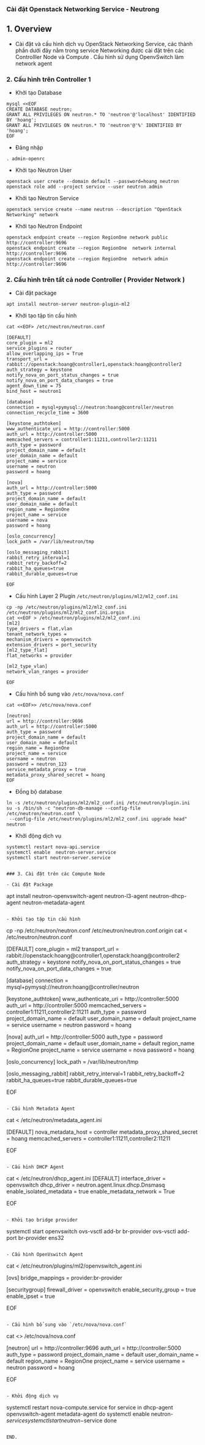 
### Cài đặt Openstack Networking Service - Neutrong 

## 1. Overview

- Cài đặt và  cấu hình dịch vụ  OpenStack Networking Service, các thành phần dưới đây nằm trong service Networking được cài đặt trên các Controlller Node và Compute . Cấu hình sử dụng OpenvSwitch làm network agent

### 2. Cấu hình trên Controller 1

- Khởi tạo Database
```
mysql <<EOF
CREATE DATABASE neutron;
GRANT ALL PRIVILEGES ON neutron.* TO 'neutron'@'localhost' IDENTIFIED BY 'hoang';
GRANT ALL PRIVILEGES ON neutron.* TO 'neutron'@'%' IDENTIFIED BY 'hoang';
EOF
```

- Đăng nhập
```
. admin-openrc
```

- Khởi tạo Neutron User
```
openstack user create --domain default --password=hoang neutron
openstack role add --project service --user neutron admin
```

- Khởi tạo Neutron Service
```
openstack service create --name neutron --description "OpenStack Networking" network
```

- Khởi tạo Neutron Endpoint
```
openstack endpoint create --region RegionOne network public http://controller:9696
openstack endpoint create --region RegionOne  network internal http://controller:9696
openstack endpoint create --region RegionOne  network admin http://controller:9696
```

### 2. Cấu hình trên tất cả node Controller ( Provider Network )

- Cài đặt package
```
apt install neutron-server neutron-plugin-ml2
```

- Khởi tạo tập tin cấu hình
```
cat <<EOF> /etc/neutron/neutron.conf 

[DEFAULT]
core_plugin = ml2
service_plugins = router
allow_overlapping_ips = True
transport_url = rabbit://openstack:hoang@controller1,openstack:hoang@controller2
auth_strategy = keystone
notify_nova_on_port_status_changes = true
notify_nova_on_port_data_changes = true
agent_down_time = 75
bind_host = neutron1

[database]
connection = mysql+pymysql://neutron:hoang@controller/neutron
connection_recycle_time = 3600

[keystone_authtoken]
www_authenticate_uri = http://controller:5000
auth_url = http://controller:5000
memcached_servers = controller1:11211,controller2:11211
auth_type = password
project_domain_name = default
user_domain_name = default
project_name = service
username = neutron
password = hoang

[nova]
auth_url = http://controller:5000
auth_type = password
project_domain_name = default
user_domain_name = default
region_name = RegionOne
project_name = service
username = nova
password = hoang

[oslo_concurrency]
lock_path = /var/lib/neutron/tmp

[oslo_messaging_rabbit]
rabbit_retry_interval=1
rabbit_retry_backoff=2
rabbit_ha_queues=true
rabbit_durable_queues=true

EOF
```


- Cấu hình Layer 2 Plugin `/etc/neutron/plugins/ml2/ml2_conf.ini`
```
cp -np /etc/neutron/plugins/ml2/ml2_conf.ini /etc/neutron/plugins/ml2/ml2_conf.ini.orgin
cat <<EOF > /etc/neutron/plugins/ml2/ml2_conf.ini
[ml2]
type_drivers = flat,vlan
tenant_network_types = 
mechanism_drivers = openvswitch
extension_drivers = port_security
[ml2_type_flat]
flat_networks = provider

[ml2_type_vlan]
network_vlan_ranges = provider

EOF
```




- Cấu hình bổ sung vào `/etc/nova/nova.conf`

```
cat <<EOF>> /etc/nova/nova.conf

[neutron]
url = http://controller:9696
auth_url = http://controller:5000
auth_type = password
project_domain_name = default
user_domain_name = default
region_name = RegionOne
project_name = service
username = neutron
password = neutron_123
service_metadata_proxy = true
metadata_proxy_shared_secret = hoang
EOF
```

- Đồng bộ database
```
ln -s /etc/neutron/plugins/ml2/ml2_conf.ini /etc/neutron/plugin.ini
su -s /bin/sh -c "neutron-db-manage --config-file /etc/neutron/neutron.conf \
 --config-file /etc/neutron/plugins/ml2/ml2_conf.ini upgrade head" neutron

```

- Khởi động dịch vụ
```
systemctl restart nova-api.service
systemctl enable  neutron-server.service 
systemctl start neutron-server.service


### 3. Cài đặt trên các Compute Node

- Cài đặt Package
```
apt install neutron-openvswitch-agent neutron-l3-agent neutron-dhcp-agent neutron-metadata-agent
```

- Khởi tạo tập tin cấu hình 
```
cp -np /etc/neutron/neutron.conf   /etc/neutron/neutron.conf.origin
cat <<EOF> /etc/neutron/neutron.conf 

[DEFAULT]
core_plugin = ml2
transport_url = rabbit://openstack:hoang@controller1,openstack:hoang@controller2
auth_strategy = keystone
notify_nova_on_port_status_changes = true
notify_nova_on_port_data_changes = true

[database]
connection = mysql+pymysql://neutron:hoang@controller/neutron

[keystone_authtoken]
www_authenticate_uri = http://controller:5000
auth_url = http://controller:5000
memcached_servers = controller1:11211,controller2:11211
auth_type = password
project_domain_name = default
user_domain_name = default
project_name = service
username = neutron
password = hoang

[nova]
auth_url = http://controller:5000
auth_type = password
project_domain_name = default
user_domain_name = default
region_name = RegionOne
project_name = service
username = nova
password = hoang

[oslo_concurrency]
lock_path = /var/lib/neutron/tmp

[oslo_messaging_rabbit]
rabbit_retry_interval=1
rabbit_retry_backoff=2
rabbit_ha_queues=true
rabbit_durable_queues=true

EOF
```

- Cấu hình Metadata Agent
```
cat <<EOF> /etc/neutron/metadata_agent.ini 

[DEFAULT]
nova_metadata_host =  controller
metadata_proxy_shared_secret = hoang
memcached_servers = controller1:11211,controller2:11211

EOF
```

- Cấu hình DHCP Agent
```
cat <<EOF>  /etc/neutron/dhcp_agent.ini
[DEFAULT]
interface_driver = openvswitch
dhcp_driver = neutron.agent.linux.dhcp.Dnsmasq
enable_isolated_metadata = true
enable_metadata_network = True

EOF
```

- Khởi tạo bridge provider
```
systemctl start openvswitch
ovs-vsctl add-br br-provider
ovs-vsctl add-port br-provider ens32
```

- Cấu hình OpenVswitch Agent
```
cat <<EOF > /etc/neutron/plugins/ml2/openvswitch_agent.ini

[ovs]
bridge_mappings = provider:br-provider

[securitygroup]
firewall_driver = openvswitch
enable_security_group = true
enable_ipset = true

EOF
```

- Cấu hình bổ sung vào `/etc/nova/nova.conf`
```
cat <<EOF>>  /etc/nova/nova.conf 

[neutron]
url = http://controller:9696
auth_url = http://controller:5000
auth_type = password
project_domain_name = default
user_domain_name = default
region_name = RegionOne
project_name = service
username = neutron
password = hoang

EOF
```

- Khởi động dịch vụ

```
systemctl restart nova-compute.service
for service in 	dhcp-agent openvswitch-agent metadata-agent
do
systemctl enable neutron-$service
systemctl start neutron-$service
done 
```

END.
